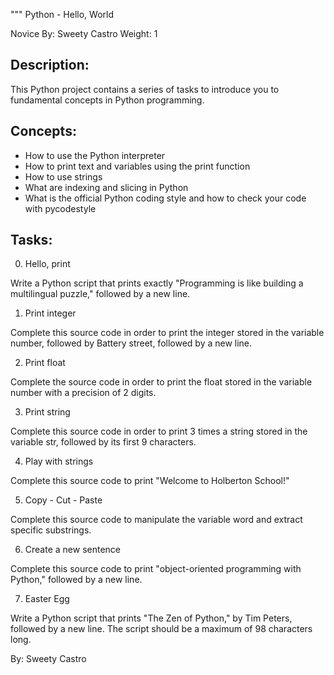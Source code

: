 """
Python - Hello, World

Novice
By: Sweety Castro
Weight: 1

Description:
------------
This Python project contains a series of tasks to introduce you to fundamental concepts in Python programming.

Concepts:
---------
- How to use the Python interpreter
- How to print text and variables using the print function
- How to use strings
- What are indexing and slicing in Python
- What is the official Python coding style and how to check your code with pycodestyle

Tasks:
------
0. Hello, print

Write a Python script that prints exactly "Programming is like building a multilingual puzzle," followed by a new line.

1. Print integer

Complete this source code in order to print the integer stored in the variable number, followed by Battery street, followed by a new line.

2. Print float

Complete the source code in order to print the float stored in the variable number with a precision of 2 digits.

3. Print string

Complete this source code in order to print 3 times a string stored in the variable str, followed by its first 9 characters.

4. Play with strings

Complete this source code to print "Welcome to Holberton School!"

5. Copy - Cut - Paste

Complete this source code to manipulate the variable word and extract specific substrings.

6. Create a new sentence

Complete this source code to print "object-oriented programming with Python," followed by a new line.

7. Easter Egg

Write a Python script that prints "The Zen of Python," by Tim Peters, followed by a new line. The script should be a maximum of 98 characters long.

By: Sweety Castro
